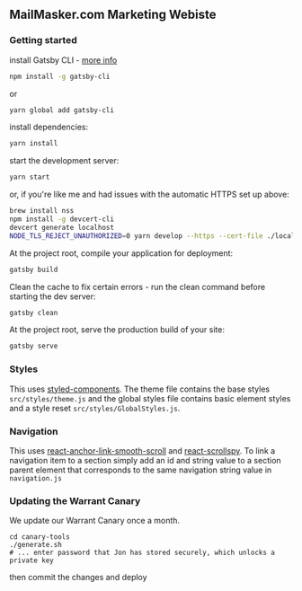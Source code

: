 ## MailMasker.com Marketing Webiste

### Getting started

install Gatsby CLI - [more info](https://www.gatsbyjs.org/tutorial/part-zero/)

```sh
npm install -g gatsby-cli
```

or

```sh
yarn global add gatsby-cli
```

install dependencies:

```sh
yarn install
```

start the development server:

```sh
yarn start
```

or, if you're like me and had issues with the automatic HTTPS set up above:

```sh
brew install nss
npm install -g devcert-cli
devcert generate localhost
NODE_TLS_REJECT_UNAUTHORIZED=0 yarn develop --https --cert-file ./localhost.cert --key-file ./localhost.key
```

At the project root, compile your application for deployment:

```sh
gatsby build
```

Clean the cache to fix certain errors - run the clean command before starting the dev server:

```sh
gatsby clean
```

At the project root, serve the production build of your site:

```sh
gatsby serve
```

### Styles

This uses [styled-components](https://www.styled-components.com/). The theme file contains the base styles `src/styles/theme.js` and the global styles file contains basic element styles and a style reset `src/styles/GlobalStyles.js`.

### Navigation

This uses [react-anchor-link-smooth-scroll](https://github.com/mauricevancooten/react-anchor-link-smooth-scroll#readme) and [react-scrollspy](https://github.com/makotot/react-scrollspy).
To link a navigation item to a section simply add an id and string value to a section parent element that corresponds to the same navigation string value in `navigation.js`

### Updating the Warrant Canary

We update our Warrant Canary once a month.

```
cd canary-tools
./generate.sh
# ... enter password that Jon has stored securely, which unlocks a private key
```

then commit the changes and deploy
